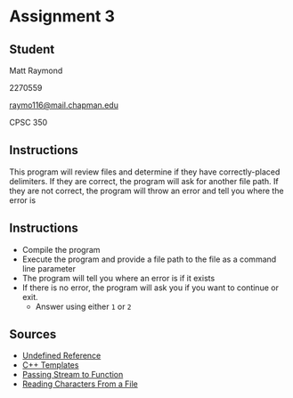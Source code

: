 # Assignment 3
## Student
Matt Raymond

2270559

raymo116@mail.chapman.edu

CPSC 350

## Instructions
This program will review files and determine if they have correctly-placed delimiters.
If they are correct, the program will ask for another file path. If they are not correct,
the program will throw an error and tell you where the error is

## Instructions
- Compile the program
- Execute the program and provide a file path to the file as a command line parameter
- The program will tell you where an error is if it exists
- If there is no error, the program will ask you if you want to continue or exit.
  - Answer using either `1` or `2`

## Sources
- [Undefined Reference](stackoverflow.com/questions/8752837/undefined-reference-to-template-class-constructor)
- [C++ Templates](youtube.com/watch?v=U2QvTsMvWmM&t=41s)
- [Passing Stream to Function](https://stackoverflow.com/questions/27501160/pass-a-reference-to-stdifstream-as-parameter)
- [Reading Characters From a File](https://stackoverflow.com/questions/13547949/how-do-i-read-character-by-character-from-a-text-file-and-put-it-in-a-character)
